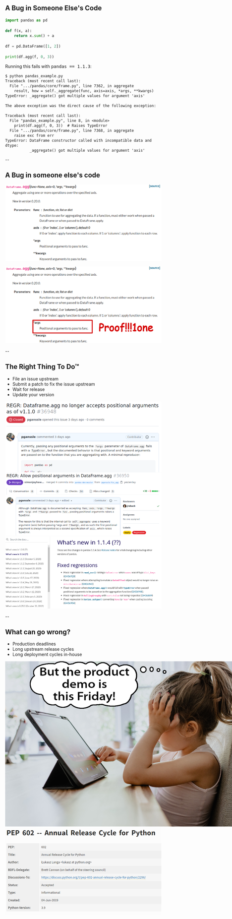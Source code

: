 ## A Bug in Someone Else's Code

```python
import pandas as pd

def f(x, a):
    return x.sum() + a

df = pd.DataFrame([1, 2])

print(df.agg(f, 0, 3))
```

<span class="fragment" data-fragment-index="0">
Running this fails with <tt>pandas == 1.1.3</tt>:
</span>

```none
$ python pandas_example.py
Traceback (most recent call last):
  File ".../pandas/core/frame.py", line 7362, in aggregate
    result, how = self._aggregate(func, axis=axis, *args, **kwargs)
TypeError: _aggregate() got multiple values for argument 'axis'

The above exception was the direct cause of the following exception:

Traceback (most recent call last):
  File "pandas_example.py", line 8, in <module>
    print(df.agg(f, 0, 3))  # Raises TypeError
  File ".../pandas/core/frame.py", line 7368, in aggregate
    raise exc from err
TypeError: DataFrame constructor called with incompatible data and dtype:
           _aggregate() got multiple values for argument 'axis'
```
<!-- .element class="fragment" data-fragment-index="0" -->

--

## A Bug in someone else's code

<img
     src="images/pandas-agg-docs.png"
     alt="The documentation for DataFrame.agg, demonstrating that it accepts *args."
     class="disappearing-fragment fragment fade-out"
     data-fragment-index="0"
     />

<img
     src="images/pandas-agg-docs-proof.png"
     alt="The documentation for DataFrame.agg with the *args section boxed in red and the word Proof!!!1one in Comic Sans next to it."
     class="nospace-fragment fragment none"
     data-fragment-index="0"
     />

--

## The Right Thing To Do™

- File an issue upstream<br/>
- Submit a patch to fix the issue upstream <!-- .element class="fragment" data-fragment-index="1" -->
- Wait for release <!-- .element class="fragment" data-fragment-index="2" -->
- Update your version <!-- .element class="fragment" data-fragment-index="3" -->

<img
    src="images/pandas-agg-issue.png"
    alt="Pandas issue #36948: Dataframe.agg no longer accepts positional arguments as of v1.1.0"
    class="disappearing-fragment fragment fade-out"
    data-fragment-index="1"
    />
<img
    src="images/pandas-agg-pr.png"
    alt="Pandas PR #36950: Allow positional arguments in DataFrame.agg"
    class="nospace-fragment disappearing-fragment fragment fade-in"
    data-fragment-index="1"
    />
<img
    src="images/pandas-whatsnew-114.png"
    alt="What's new in 1.1.4: Changelog including the DataFrame.agg change for 1.1.4, with no specified release date."
    class="nospace-fragment fragment fade-in"
    data-fragment-index="2" />

--

## What can go wrong?

- Production deadlines
- Long upstream release cycles
- Long deployment cycles in-house

<img src="images/demo-friday.png"
    alt = "A child at a tablet looking tired with a thought bubble that says, 'But the demo is on Friday!"
    class = "disappearing-fragment fragment fade-out"
    id = "splash"
    style="max-width: 800px"
    data-fragment-index="0"
    />
<img
    src="images/python-annual-release-cycle.png"
    alt="PEP 602: Annual Release Cycle for Python"
    class = "nospace-fragment fragment fade-in"
    data-fragment-index="0"
    />
